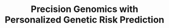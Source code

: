 ---
name: Tiffany Amariuta
email: tamariutabartell@ucsd.edu
photo: https://datascience.ucsd.edu/wp-content/uploads/2022/12/Headshot-AmariutaT-63e9aba6c2713fb75e4a2f54719afbcf.png
website: https://www.amariutalab.org/
domain: A02
title: Precision Genomics with Personalized Genetic Risk Prediction
bio: "I'm a junior faculty member at UCSD jointly appointed at the Halicioglu Data Science Institute and the Department of Medicine (Division of Biomedical Informatics). I am a statistical geneticist and am interested in studying the genetic regulation of gene expression for the purpose of understanding human disease and complex traits. I received my undergrad degree in Biological Engineering at MIT, my PhD in Bioinformatics at Harvard Medical School, and completed my postdoctoral research in statistical genetics at the Harvard T.H. Chan School of Public Health. Now that I live in San Diego, I enjoy playing beach volleyball and hiking in the canyons with my dog! "
description: "A polygenic risk score (PRS) is a weighted sum of an individual’s risk alleles across one’s genome for a particular phenotype, i.e. disease or other measurement. The weights are typically the effect sizes of the risk allele, estimated by a genome-wide association study (in the case of complex traits / polygenic diseases) or an eQTL study (in the case of gene expression). PRS have great potential to revolutionize preventive care. In theory, an individual may arrive at the clinic not knowing their genetic susceptibility to a disease, have their DNA sequenced, and learn what is their lifetime risk for the disease. There is a theoretical liability threshold of PRS at which individuals who have a PRS value lower than the threshold will not develop the disease and those with a value higher than the threshold will develop disease. For diseases with a monogenic basis, it has been shown that the same degree of disease risk can be conferred by polygenic risk alone (Khera 2018 Nature Genetics). PRS are generally useful for understanding how predictive genetics is of disease and how disperse the genetic contributions are. PRS is especially useful in understanding genetic liability when individual effects are too small to be easily detected by genome-wide association studies (Purcell 2009 Nature). In this capstone, students will use population genetics and genomics data to assess individual risk for disease outcomes and transcriptomic measurements. Students will learn to work with genotype data from 1000Genomes and genetic association data from genome-wide association studies (GWAS) and transcriptome-wide association studies (TWAS)."
summer: Read <a href='https://www.ncbi.nlm.nih.gov/pmc/articles/PMC3912837/'>https://www.ncbi.nlm.nih.gov/pmc/articles/PMC3912837</a>, <a href='https://www.ncbi.nlm.nih.gov/pmc/articles/PMC6128408/'>https://www.ncbi.nlm.nih.gov/pmc/articles/PMC6128408/</a>, <a href='https://www.ncbi.nlm.nih.gov/pmc/articles/PMC6563838/'>https://www.ncbi.nlm.nih.gov/pmc/articles/PMC6563838/</a>, and <a href='https://www.ncbi.nlm.nih.gov/pmc/articles/PMC7737656/'>https://www.ncbi.nlm.nih.gov/pmc/articles/PMC7737656/</a>
oldstudent: https://notsamzhou.github.io/twas/
prerequisites: None
time: Wednesday 10-11AM, In-Person 📍 <a href="https://maps.app.goo.gl/RGNMnBuqdte9moRu7" style="color:white"> FAH 2101</a>
style: For the first quarter, we will meet as one group as we are gaining familiarity with the core concepts of precision medicine and personalized genetic risk scores. For the second quarter, I will be separately with each project group. Students will work with publicly available datasets and will be doing all the analysis on their own. Typical analysis will begin with acquiring VCF or plink files for genetic data. Students will be expected to work on a remote server and use plink (a convenient tool with great documentation) to manipulate files, perform pruning and thresholding, and make disease predictions across individuals. Students will be expected to use R or python to visualize their results and assess their statistical significance. 
seats: 6
tag: Bio
---